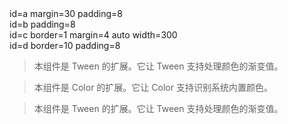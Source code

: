 <article class="demo"><script>var tween = new Fx.Tween(); Demo.writeExamples({ 'Fx.Tween#run(100)': function () { return tween.run({ elem: Dom.get('a'), params: { width: 100 } }); }, 'Fx.Tween#run("100")': function () { return tween.run({ elem: Dom.get('a'), params: { width: "100" } }); }, 'Fx.Tween#run("+=10")': function () { return tween.run({ elem: Dom.get('a'), params: { width: '+=10' } }); }, 'Fx.Tween#run("-=10")': function () { return tween.run({ elem: Dom.get('a'), params: { width: '-=10' } }); }, 'Fx.Tween#run("0-100")': function () { return tween.run({ elem: Dom.get('a'), params: { width: "0-100" } }); } }, { times: 8 });</script></article>

<article class="demo">

<div id="all">

<div id="a" class="a">id=a margin=30 padding=8

<div id="b" class="b" _tag="b">id=b padding=8

<div id="c" class="c">id=c border=1 margin=4 auto width=300</div>

</div>

<div id="d" class="d">id=d border=10 padding=8</div>

</div>

</div>

<script>var a = Dom.get('a'), b = Dom.get('b'), c = Dom.get('c'), d = Dom.get('d'), o = Dom.get('o'), abcd = new Dom(Dom.get('all').getElementsByTagName("div")); Demo.writeExamples({ 'Animate': '-', 'createAnimate': function () { new Fx.Tween().run({ elem: a, params: { height: 500 } }).run({ elem: a, params: { height: 200 } }).run({ elem: a, params: { height: 100 } }) }, 'animateHeight': 'Dom.animate(d, {height: 500});Dom.animate(d,{height: 100});Dom.animate(d,{height: 30})', 'animateOpacity': 'Dom.animate(a,{opacity: 0});Dom.animate(a,{opacity: 1}); Dom.animate(a,{opacity: 0}); Dom.animate(a,{opacity: 1})', 'animateScrollTop': 'Dom.animate(document, {scrollTop: 400})', 'animateBackgroundColor': 'Dom.animate(a,{"background-color": "#efefef"})', 'Toggle': '-', 'toggle': 'Dom.toggle(a,1000)', 'toggleHeight': 'Dom.toggle(a,{effect:"height", duration:1000})', 'toggleWidth': 'Dom.toggle(a,{effect:"width", duration:1000})', 'toggleAll': 'Dom.toggle(a,{effect:"all", duration:1000})', 'toggleLeft': 'Dom.toggle(a,{effect:"left", duration:1000})', 'toggleTop': 'Dom.toggle(a,{effect:"top", duration:1000})', 'toggleRight': 'Dom.toggle(a,{effect:"right", duration:1000})', 'toggleBottom': 'Dom.toggle(a,{effect:"bottom", duration:1000})', 'hide(1000)': 'Dom.hide(a,1000)', 'hide': 'Dom.hide(a,1);' }, { times: 8 });</script></article>

<article class="demo">

> 本组件是 Tween 的扩展。它让 Tween 支持处理颜色的渐变值。

<script>var tween = new Fx.Tween(); Demo.writeExamples({ 'Fx.Tween#run(#000000)': function () { return tween.run({ elem: Dom.get('a'), params: { backgroundColor: '#000000' } }); }, 'Fx.Tween#run(rgb(0, 0, 0))': function () { return tween.run({ elem: Dom.get('a'), params: { backgroundColor: 'rgb(0, 0, 0)' } }); }, 'Fx.Tween#run("#000000-#ffffff")': function () { return tween.run({ elem: Dom.get('a'), params: { backgroundColor: '#000000-#ffffff' } }); } }, { times: 8 });</script></article>

<article class="demo">

> 本组件是 Color 的扩展。它让 Color 支持识别系统内置颜色。

<script>var tween = new Fx.Tween(); Demo.writeExamples({ 'Fx.Tween#run(green-blue)': function () { return tween.run({ elem: Dom.get('a'), params: { backgroundColor: 'green-blue' } }); } }, { times: 8 });</script></article>

<article class="demo">

> 本组件是 Tween 的扩展。它让 Tween 支持处理颜色的渐变值。

<script>var tween = new Fx.Tween(); Demo.writeExamples({ 'Fx.Tween#run(#000000)': function () { return tween.run({ elem: Dom.get('a'), params: { backgroundColor: '#000000' } }); }, 'Fx.Tween#run(rgb(0, 0, 0))': function () { return tween.run({ elem: Dom.get('a'), params: { backgroundColor: 'rgb(0, 0, 0)' } }); }, 'Fx.Tween#run("#000000-#ffffff")': function () { return tween.run({ elem: Dom.get('a'), params: { backgroundColor: '#000000-#ffffff' } }); } }, { times: 8 });</script></article>